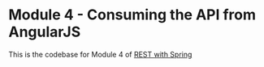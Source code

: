 # Module 4 - Consuming the API from AngularJS
This is the codebase for Module 4 of [REST with Spring](http://bit.ly/restwithspring)
